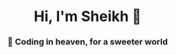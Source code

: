<h1 align="center">Hi, I'm Sheikh 🖖</h1>
<h3 align="center">🦄 Coding in heaven, for a sweeter world</h3>
